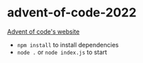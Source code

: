 # advent-of-code-2022

[Advent of code's website](https://adventofcode.com/2022)

- `npm install` to install dependencies
- `node .` or `node index.js` to start
